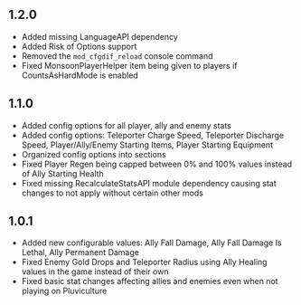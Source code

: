 ## 1.2.0
* Added missing LanguageAPI dependency
* Added Risk of Options support
* Removed the `mod_cfgdif_reload` console command
* Fixed MonsoonPlayerHelper item being given to players if CountsAsHardMode is enabled
## 1.1.0
* Added config options for all player, ally and enemy stats
* Added config options: Teleporter Charge Speed, Teleporter Discharge Speed, Player/Ally/Enemy Starting Items, Player Starting Equipment
* Organized config options into sections
* Fixed Player Regen being capped between 0% and 100% values instead of Ally Starting Health
* Fixed missing RecalculateStatsAPI module dependency causing stat changes to not apply without certain other mods
## 1.0.1
* Added new configurable values: Ally Fall Damage, Ally Fall Damage Is Lethal, Ally Permanent Damage
* Fixed Enemy Gold Drops and Teleporter Radius using Ally Healing values in the game instead of their own
* Fixed basic stat changes affecting allies and enemies even when not playing on Pluviculture

